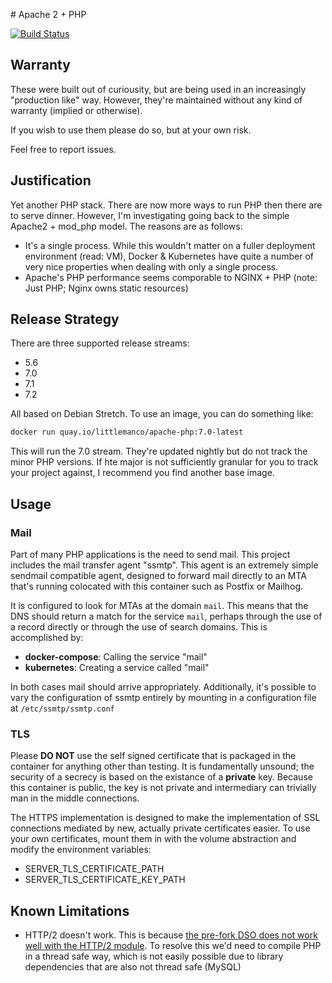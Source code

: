 # Apache 2 + PHP

[![Build Status](https://quay.io/repository/littlemanco/apache-php/status "Build Status")](https://quay.io/repository/littlemanco/apache-php/)

## Warranty

These were built out of curiousity, but are being used in an increasingly "production like" way. However, they're
maintained without any kind of warranty (implied or otherwise).

If you wish to use them please do so, but at your own risk.

Feel free to report issues.

## Justification

Yet another PHP stack. There are now more ways to run PHP then there are to serve dinner. However, I'm investigating
going back to the simple Apache2 + mod_php model. The reasons are as follows:

- It's a single process. While this wouldn't matter on a fuller deployment environment (read: VM), Docker & Kubernetes
  have quite a number of very nice properties when dealing with only a single process.
- Apache's PHP performance seems comporable to NGINX + PHP (note: Just PHP; Nginx owns static resources)

## Release Strategy

There are three supported release streams:

- 5.6
- 7.0
- 7.1
- 7.2

All based on Debian Stretch. To use an image, you can do something like:

```bash
docker run quay.io/littlemanco/apache-php:7.0-latest
```

This will run the 7.0 stream. They're updated nightly but do not track the minor PHP versions. If hte major is not
sufficiently granular for you to track your project against, I recommend you find another base image.

## Usage

### Mail

Part of many PHP applications is the need to send mail. This project includes the mail transfer agent "ssmtp". This
agent is an extremely simple sendmail compatible agent, designed to forward mail directly to an MTA that's running
colocated with this container such as Postfix or Mailhog.

It is configured to look for MTAs at the domain `mail`. This means that the DNS should return a match for the service
`mail`, perhaps through the use of a record directly or through the use of search domains. This is accomplished by:

- **docker-compose**: Calling the service "mail"
- **kubernetes**: Creating a service called "mail"

In both cases mail should arrive appropriately. Additionally, it's possible to vary the configuration of ssmtp entirely
by mounting in a configuration file at `/etc/ssmtp/ssmtp.conf`

### TLS

Please **DO NOT** use the self signed certificate that is packaged in the container for anything other than testing. It
is fundamentally unsound; the security of a secrecy is based on the existance of a **private** key. Because this 
container is public, the key is not private and intermediary can trivially man in the middle connections.

The HTTPS implementation is designed to make the implementation of SSL connections mediated by new, actually private
certificates easier. To use your own certificates, mount them in with the volume abstraction and modify the environment
variables:

- SERVER_TLS_CERTIFICATE_PATH
- SERVER_TLS_CERTIFICATE_KEY_PATH

## Known Limitations

- HTTP/2 doesn't work. This is because [the pre-fork DSO does not work well with the HTTP/2 module](https://github.com/icing/mod_h2/issues/142).
  To resolve this we'd need to compile PHP in a thread safe way, which is not easily possible due to library dependencies
  that are also not thread safe (MySQL)
